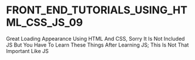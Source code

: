 # FRONT_END_TUTORIALS_USING_HTML_CSS_JS_09
Great Loading Appearance Using HTML And CSS, Sorry It Is Not Included JS But You Have To Learn These Things After Learning JS; This Is Not That Important Like JS
